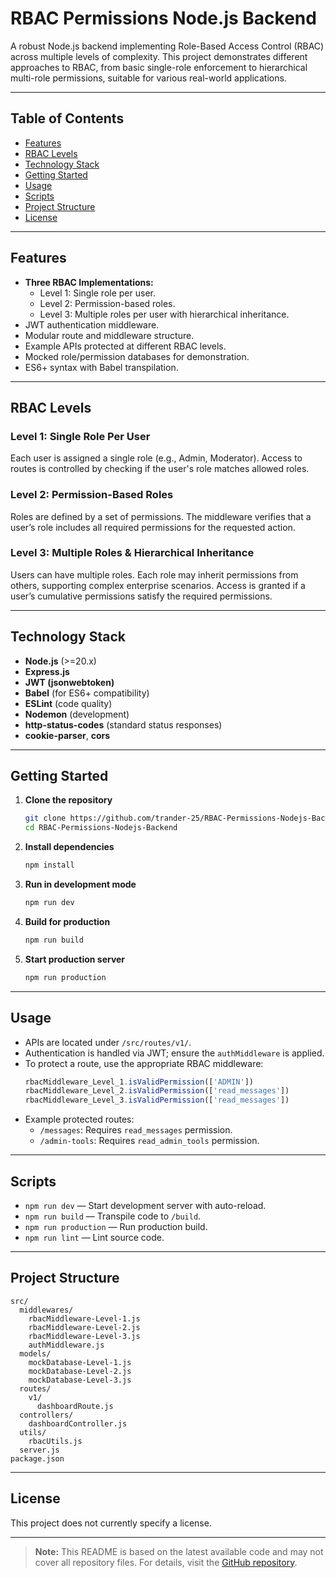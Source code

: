 # RBAC Permissions Node.js Backend

A robust Node.js backend implementing Role-Based Access Control (RBAC) across multiple levels of complexity. This project demonstrates different approaches to RBAC, from basic single-role enforcement to hierarchical multi-role permissions, suitable for various real-world applications.

---

## Table of Contents
- [Features](#features)
- [RBAC Levels](#rbac-levels)
- [Technology Stack](#technology-stack)
- [Getting Started](#getting-started)
- [Usage](#usage)
- [Scripts](#scripts)
- [Project Structure](#project-structure)
- [License](#license)

---

## Features

- **Three RBAC Implementations:**  
  - Level 1: Single role per user.
  - Level 2: Permission-based roles.
  - Level 3: Multiple roles per user with hierarchical inheritance.
- JWT authentication middleware.
- Modular route and middleware structure.
- Example APIs protected at different RBAC levels.
- Mocked role/permission databases for demonstration.
- ES6+ syntax with Babel transpilation.

---

## RBAC Levels

### Level 1: Single Role Per User
Each user is assigned a single role (e.g., Admin, Moderator). Access to routes is controlled by checking if the user's role matches allowed roles.

### Level 2: Permission-Based Roles
Roles are defined by a set of permissions. The middleware verifies that a user’s role includes all required permissions for the requested action.

### Level 3: Multiple Roles & Hierarchical Inheritance
Users can have multiple roles. Each role may inherit permissions from others, supporting complex enterprise scenarios. Access is granted if a user’s cumulative permissions satisfy the required permissions.

---

## Technology Stack

- **Node.js** (>=20.x)
- **Express.js**
- **JWT (jsonwebtoken)**
- **Babel** (for ES6+ compatibility)
- **ESLint** (code quality)
- **Nodemon** (development)
- **http-status-codes** (standard status responses)
- **cookie-parser**, **cors**

---

## Getting Started

1. **Clone the repository**
   ```bash
   git clone https://github.com/trander-25/RBAC-Permissions-Nodejs-Backend.git
   cd RBAC-Permissions-Nodejs-Backend
   ```

2. **Install dependencies**
   ```bash
   npm install
   ```

3. **Run in development mode**
   ```bash
   npm run dev
   ```

4. **Build for production**
   ```bash
   npm run build
   ```

5. **Start production server**
   ```bash
   npm run production
   ```

---

## Usage

- APIs are located under `/src/routes/v1/`.
- Authentication is handled via JWT; ensure the `authMiddleware` is applied.
- To protect a route, use the appropriate RBAC middleware:
  ```js
  rbacMiddleware_Level_1.isValidPermission(['ADMIN'])
  rbacMiddleware_Level_2.isValidPermission(['read_messages'])
  rbacMiddleware_Level_3.isValidPermission(['read_messages'])
  ```
- Example protected routes:
  - `/messages`: Requires `read_messages` permission.
  - `/admin-tools`: Requires `read_admin_tools` permission.

---

## Scripts

- `npm run dev` — Start development server with auto-reload.
- `npm run build` — Transpile code to `/build`.
- `npm run production` — Run production build.
- `npm run lint` — Lint source code.

---

## Project Structure

```
src/
  middlewares/
    rbacMiddleware-Level-1.js
    rbacMiddleware-Level-2.js
    rbacMiddleware-Level-3.js
    authMiddleware.js
  models/
    mockDatabase-Level-1.js
    mockDatabase-Level-2.js
    mockDatabase-Level-3.js
  routes/
    v1/
      dashboardRoute.js
  controllers/
    dashboardController.js
  utils/
    rbacUtils.js
  server.js
package.json
```

---

## License

This project does not currently specify a license.

---

> **Note:** This README is based on the latest available code and may not cover all repository files. For details, visit the [GitHub repository](https://github.com/trander-25/RBAC-Permissions-Nodejs-Backend).
